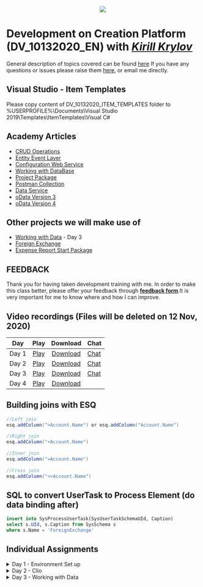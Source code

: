 <p align="center">
    <a href="https://www.creatio.com/">
            <img src="https://github.com/kirillkrylov/ImagesAndPages/wiki/Img/accelerateBannerBlue.png">
    </a>
</p>

# Development on Creation Platform (DV_10132020_EN) with _[Kirill Krylov][aboutKirill]_
General description of topics covered can be found [here][wikiTraining]
If you have any questions or issues please raise them [here][issues], or email me directly.

## Visual Studio - Item Templates
Please copy content of DV_10132020_ITEM_TEMPLATES folder to
%USERPROFILE%\Documents\Visual Studio 2019\Templates\ItemTemplates\Visual C#


## Academy Articles
- [CRUD Operations][crud]
- [Entity Event Layer][nEEL]  
- [Configuration Web Service][nConfWebService]  
- [Working with DataBase][nWWDB]  
- [Project Package][nProjectPackage]
- [Postman Collection][postManCollection]
- [Data Service][DataService]
- [oData Version 3][oData3]
- [oData Version 4][oData4]

## Other projects we will make use of
- [Working with Data][pWorkingWithData] - Day 3
- [Foreign Exchange][pForeignExchange]
- [Expense Report Start Package][pExpenseReportStart]

## FEEDBACK
Thank you for having taken development training with me. In order to make this class better, please offer your feedback 
through **[feedback form][FeedBackForm]**.It is very important for me to know where and how I can improve.

## Video recordings (Files will be deleted on 12 Nov, 2020)
| Day      | Play           | Download          | Chat        |
|:--------:|:--------------:|:-----------------:|:------------|
| Day 1    | [Play][Day1P]  |[Download][Day1D]  |[Chat][Day1C]|
| Day 2    | [Play][Day2P]  |[Download][Day2D]  |[Chat][Day2C]|
| Day 3    | [Play][Day3P]  |[Download][Day3D]  |[Chat][Day3C]|
| Day 4    | [Play][Day4P]  |[Download][Day4D]  |  |
<!--
| Day 5    | [Play][Day5P]  |[Download][Day5D]  |[Chat][Day5C]|
| Day 6    | [Play][Day6P]  |[Download][Day6D]  |[Chat][Day6C]|
| Day 7    | [Play][Day7P]  |[Download][Day7D]  |[Chat][Day7C]|
| Day 8    | [Play][Day8P]  |[Download][Day8D]  |[Chat][Day8C]|

-->

## Building joins with ESQ
```cs
//Left join 
esq.addColumn(">Account.Name") or esq.addColumn("Account.Name")
 
//Right join
esq.addColumn("<Account.Name")
 
//Inner join
esq.addColumn("=Account.Name")
 
//Cross join
esq.addColumn("<>Account.Name")
```

## SQL to convert UserTask to Process Element (do data binding after)
```SQL
insert into SysProcessUserTask(SysUserTaskSchemaUId, Caption)
select s.UId, s.Caption from SysSchema s
where s.Name = 'ForeignExchange'
```


## Individual Assignments
<details>
<summary>Day 1 - Environment Set up</summary>

- [Install][wikiInstallCreatio] local development environment
- Convert Creatio to development in [File System Mode][wikiFileSystemMode]
- Configure your own [logger][wikiLogging]
<!-- - Pull [Expense Report Start][pExpenseReportStart] package and install it -->

</details>

<details>
<summary>Day 2 - Clio</summary>

- Create and interface and implement a class inside Terrasoft.Configuration that will allow Clio project to send WebSocket Messages (MsgChannelUtilities). You can observer messages on **ViewModule.aspx.ashx** page
<!-- - Pull [Expense Report Start][pExpenseReportStart] package and install it -->

</details>

<details>
<summary>Day 3 - Working with Data</summary>

- 
<!-- - Pull [Expense Report Start][pExpenseReportStart] package and install it -->

</details>


<!-- Named Links-->
[pForeignExchange]: https://github.com/Academy-Creatio/ForeignExchange
[pExpenseReportStart]:https://github.com/Academy-Creatio/ExpenseReportStart
[pWorkingWithData]: https://github.com/Academy-Creatio/WorkshopWorkingWithData_2020-08-11
[FeedBackForm]:https://forms.office.com/Pages/ResponsePage.aspx?id=-6Jce0OmhUOLOTaTQnDHFmSQPwRGgxpCmR4ucwVD2MxUOEE4UzZWRUpHQVlKQjFMVzRES1ZaNlRKQyQlQCN0PWcu
[aFeatureToggle]: https://academy.creatio.com/documents/technic-sdk/7-16/feature-toggle-mechanism-enabling-and-disabling-functions


[nConfWebService]: https://academy.creatio.com/documents/technic-sdk/7-16/creating-configuration-service
[nEEL]: https://academy.creatio.com/documents/technic-sdk/7-16/entity-event-layer
[nWWDB]: https://academy.creatio.com/documents/technic-sdk/7-16/working-database
[nProjectPackage]:https://academy.creatio.com/documents/technic-sdk/7-16/developing-source-code-file-content-project-package
[nCLio]: https://github.com/Advance-Technologies-Foundation/clio
[GitHubProfile]: https://github.com/kirillkrylov
[email]: mailto:k.krylov@creatio.com
[oData3]: https://academy.creatio.com/documents/technic-sdk/7-16/creatio-integration-odata-3-protocol
[oData4]: https://academy.creatio.com/documents/technic-sdk/7-16/creatio-integration-odata-4-protocol
[DataService]: https://academy.creatio.com/documents/technic-sdk/7-16/dataservice
[postManCollection]: https://documenter.getpostman.com/view/10204500/SztHX5Qb?version=latest
[crud]: https://academy.creatio.com/documents/technic-sdk/7-16/crud-operations
[aboutKirill]:https://github.com/Academy-Creatio/TrainingProgramm/wiki/Kirill-Krylov,-CPA
[wikiTraining]:https://github.com/Academy-Creatio/TrainingProgramm/wiki
[issues]:https://github.com/Academy-Creatio/DV_10132020_EN/issues


[wikiLogging]:https://github.com/Academy-Creatio/TrainingProgramm/wiki/Custom-Logging-with-NLog
[wikiFileSystemMode]:https://github.com/Academy-Creatio/TrainingProgramm/wiki/Enable-development-in-FileSystem-Mode
[wikiInstallCreatio]: https://github.com/Academy-Creatio/TrainingProgramm/wiki/How-To-Install-Creatio


<!-- Video Links-->

[Day1P]: https://us02web.zoom.us/rec/play/TyO4naRdYlFH0HIWJeb6hhdsj0TydJ8eeGvuAi1A0qwQJ60lPFg_hJq32ZATNWUJ2brnqMlf8YVYHbCn.CVf5-Y9DkEkF4chX
[Day1D]: https://us02web.zoom.us/rec/download/TyO4naRdYlFH0HIWJeb6hhdsj0TydJ8eeGvuAi1A0qwQJ60lPFg_hJq32ZATNWUJ2brnqMlf8YVYHbCn.CVf5-Y9DkEkF4chX
[Day1C]: https://us02web.zoom.us/rec/download/yyQMtoH7fciTaIhwP4j4x1r67GtpHwBmIi--kmIwiQgKMQLSQJOzu2DDygQCgueB4LYt9-C5UihMzITx.R4G9nVTCcibDyeGZ


[Day2P]: https://us02web.zoom.us/rec/play/IoxPuLEXWbbZ5VolndAPelobEYscN1h8YzNFLyzrsYc0cf8akgEJJrp_enZ6b_vS02BUsJR2kFy1oFWF.qe8za6PDrQ5ByEZW
[Day2D]: https://us02web.zoom.us/rec/download/IoxPuLEXWbbZ5VolndAPelobEYscN1h8YzNFLyzrsYc0cf8akgEJJrp_enZ6b_vS02BUsJR2kFy1oFWF.qe8za6PDrQ5ByEZW
[Day2C]: https://us02web.zoom.us/rec/download/8JgMY8P_sUmq97PNYjhN1M37l2o3iO_bP8baZdIf6u2yfg_uBrw220sN3Ud3ATTvR54azDU6CsFl3Kgd.-IG6rd0IECvhx3bl

[Day3P]: https://us02web.zoom.us/rec/play/SFN7MSG0DdMCO7IDT8eN3Q0usvv2-A4vdfxbVAYM_zVd8CzC_puHuBHavofaU1TpZK3eVM6eFHo-S87F._qUqOTG26TD2ZK0h
[Day3D]: https://us02web.zoom.us/rec/download/SFN7MSG0DdMCO7IDT8eN3Q0usvv2-A4vdfxbVAYM_zVd8CzC_puHuBHavofaU1TpZK3eVM6eFHo-S87F._qUqOTG26TD2ZK0h
[Day3C]: https://us02web.zoom.us/rec/download/M_uCNpfY7inT-y9OpeBSwQodIGSxCKT1vtNcv2AviY4lEcpgRqF1kqZyFCASrNt80FQ3sX__PZ_-6YRQ.gLve25_iSiq3fvW4

[Day4P]: https://us02web.zoom.us/rec/play/paUT4fnxhmxe3eKtAjsJ8mIcQ4HD1ebbhp4cEe2MeWQ3l0Tm0F7llu2elEwazfoSlRGJ_0MH6_m-oNzf.3tIINzkFX9JAr18B
[Day4D]: https://us02web.zoom.us/rec/download/paUT4fnxhmxe3eKtAjsJ8mIcQ4HD1ebbhp4cEe2MeWQ3l0Tm0F7llu2elEwazfoSlRGJ_0MH6_m-oNzf.3tIINzkFX9JAr18B

<!--

[Day5P]: 
[Day5D]: 
[Day5C]: 

[Day6P]: 
[Day6D]: 
[Day6C]: 

[Day7P]: 
[Day7D]: 
[Day7C]: 

[Day8P]: 
[Day8D]: 
[Day8C]: 
-->